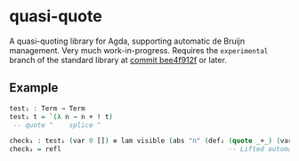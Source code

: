 # quasi-quote
A quasi-quoting library for Agda, supporting automatic de Bruijn management. Very much work-in-progress.
Requires the `experimental` branch of the standard library at [commit bee4f912f](https://github.com/agda/agda-stdlib/tree/bee4f912f4ef610deecf0b8dd16fa11b43065358) or later.

## Example
```agda
test₁ : Term → Term
test₁ t = `(λ n → n + ! t)
 -- quote ^    splice ^

check₁ : test₁ (var 0 []) ≡ lam visible (abs "n" (def₂ (quote _+_) (var 0 []) (var 1 [])))
check₁ = refl                                          -- Lifted automatically ^^^^^^^^
```
